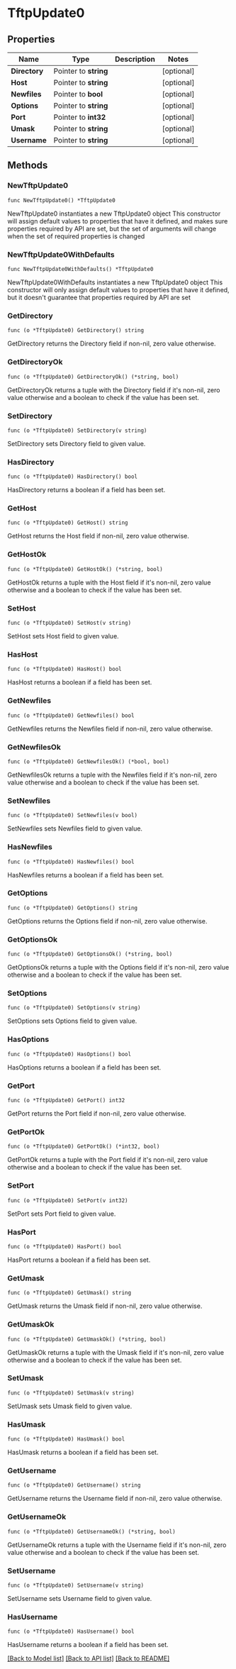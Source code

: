 # TftpUpdate0

## Properties

Name | Type | Description | Notes
------------ | ------------- | ------------- | -------------
**Directory** | Pointer to **string** |  | [optional] 
**Host** | Pointer to **string** |  | [optional] 
**Newfiles** | Pointer to **bool** |  | [optional] 
**Options** | Pointer to **string** |  | [optional] 
**Port** | Pointer to **int32** |  | [optional] 
**Umask** | Pointer to **string** |  | [optional] 
**Username** | Pointer to **string** |  | [optional] 

## Methods

### NewTftpUpdate0

`func NewTftpUpdate0() *TftpUpdate0`

NewTftpUpdate0 instantiates a new TftpUpdate0 object
This constructor will assign default values to properties that have it defined,
and makes sure properties required by API are set, but the set of arguments
will change when the set of required properties is changed

### NewTftpUpdate0WithDefaults

`func NewTftpUpdate0WithDefaults() *TftpUpdate0`

NewTftpUpdate0WithDefaults instantiates a new TftpUpdate0 object
This constructor will only assign default values to properties that have it defined,
but it doesn't guarantee that properties required by API are set

### GetDirectory

`func (o *TftpUpdate0) GetDirectory() string`

GetDirectory returns the Directory field if non-nil, zero value otherwise.

### GetDirectoryOk

`func (o *TftpUpdate0) GetDirectoryOk() (*string, bool)`

GetDirectoryOk returns a tuple with the Directory field if it's non-nil, zero value otherwise
and a boolean to check if the value has been set.

### SetDirectory

`func (o *TftpUpdate0) SetDirectory(v string)`

SetDirectory sets Directory field to given value.

### HasDirectory

`func (o *TftpUpdate0) HasDirectory() bool`

HasDirectory returns a boolean if a field has been set.

### GetHost

`func (o *TftpUpdate0) GetHost() string`

GetHost returns the Host field if non-nil, zero value otherwise.

### GetHostOk

`func (o *TftpUpdate0) GetHostOk() (*string, bool)`

GetHostOk returns a tuple with the Host field if it's non-nil, zero value otherwise
and a boolean to check if the value has been set.

### SetHost

`func (o *TftpUpdate0) SetHost(v string)`

SetHost sets Host field to given value.

### HasHost

`func (o *TftpUpdate0) HasHost() bool`

HasHost returns a boolean if a field has been set.

### GetNewfiles

`func (o *TftpUpdate0) GetNewfiles() bool`

GetNewfiles returns the Newfiles field if non-nil, zero value otherwise.

### GetNewfilesOk

`func (o *TftpUpdate0) GetNewfilesOk() (*bool, bool)`

GetNewfilesOk returns a tuple with the Newfiles field if it's non-nil, zero value otherwise
and a boolean to check if the value has been set.

### SetNewfiles

`func (o *TftpUpdate0) SetNewfiles(v bool)`

SetNewfiles sets Newfiles field to given value.

### HasNewfiles

`func (o *TftpUpdate0) HasNewfiles() bool`

HasNewfiles returns a boolean if a field has been set.

### GetOptions

`func (o *TftpUpdate0) GetOptions() string`

GetOptions returns the Options field if non-nil, zero value otherwise.

### GetOptionsOk

`func (o *TftpUpdate0) GetOptionsOk() (*string, bool)`

GetOptionsOk returns a tuple with the Options field if it's non-nil, zero value otherwise
and a boolean to check if the value has been set.

### SetOptions

`func (o *TftpUpdate0) SetOptions(v string)`

SetOptions sets Options field to given value.

### HasOptions

`func (o *TftpUpdate0) HasOptions() bool`

HasOptions returns a boolean if a field has been set.

### GetPort

`func (o *TftpUpdate0) GetPort() int32`

GetPort returns the Port field if non-nil, zero value otherwise.

### GetPortOk

`func (o *TftpUpdate0) GetPortOk() (*int32, bool)`

GetPortOk returns a tuple with the Port field if it's non-nil, zero value otherwise
and a boolean to check if the value has been set.

### SetPort

`func (o *TftpUpdate0) SetPort(v int32)`

SetPort sets Port field to given value.

### HasPort

`func (o *TftpUpdate0) HasPort() bool`

HasPort returns a boolean if a field has been set.

### GetUmask

`func (o *TftpUpdate0) GetUmask() string`

GetUmask returns the Umask field if non-nil, zero value otherwise.

### GetUmaskOk

`func (o *TftpUpdate0) GetUmaskOk() (*string, bool)`

GetUmaskOk returns a tuple with the Umask field if it's non-nil, zero value otherwise
and a boolean to check if the value has been set.

### SetUmask

`func (o *TftpUpdate0) SetUmask(v string)`

SetUmask sets Umask field to given value.

### HasUmask

`func (o *TftpUpdate0) HasUmask() bool`

HasUmask returns a boolean if a field has been set.

### GetUsername

`func (o *TftpUpdate0) GetUsername() string`

GetUsername returns the Username field if non-nil, zero value otherwise.

### GetUsernameOk

`func (o *TftpUpdate0) GetUsernameOk() (*string, bool)`

GetUsernameOk returns a tuple with the Username field if it's non-nil, zero value otherwise
and a boolean to check if the value has been set.

### SetUsername

`func (o *TftpUpdate0) SetUsername(v string)`

SetUsername sets Username field to given value.

### HasUsername

`func (o *TftpUpdate0) HasUsername() bool`

HasUsername returns a boolean if a field has been set.


[[Back to Model list]](../README.md#documentation-for-models) [[Back to API list]](../README.md#documentation-for-api-endpoints) [[Back to README]](../README.md)


